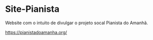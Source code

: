# Site-Pianista

Website com o intuito de divulgar o projeto socal Pianista do Amanhã.

https://pianistadoamanha.org/